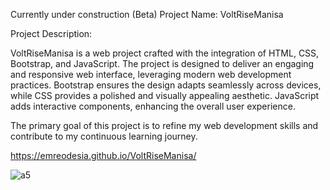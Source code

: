 
Currently under construction (Beta)
Project Name: VoltRiseManisa

Project Description:

VoltRiseManisa is a web project crafted with the integration of HTML, CSS, Bootstrap, and JavaScript. The project is designed to deliver an engaging and responsive web interface, leveraging modern web development practices. Bootstrap ensures the design adapts seamlessly across devices, while CSS provides a polished and visually appealing aesthetic. JavaScript adds interactive components, enhancing the overall user experience.

The primary goal of this project is to refine my web development skills and contribute to my continuous learning journey.

https://emreodesia.github.io/VoltRiseManisa/


![a5](https://github.com/user-attachments/assets/a075d00a-fd57-49b2-bf56-0fbfa8cee698)


